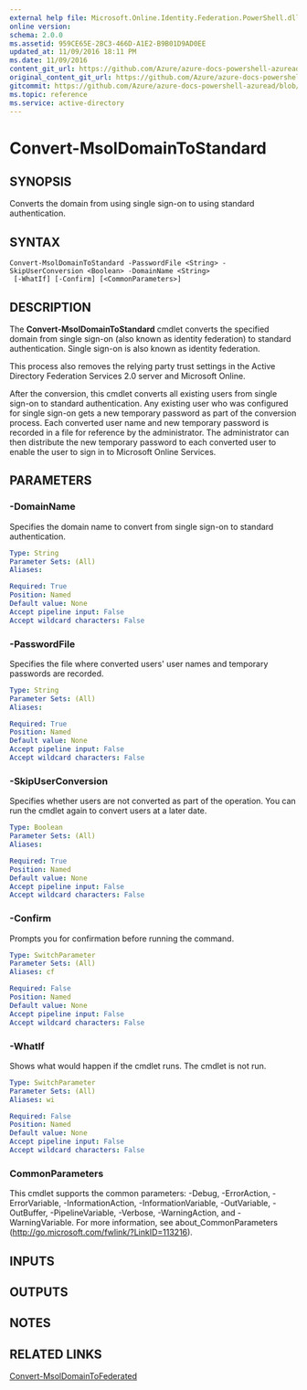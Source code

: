 ```yaml
---
external help file: Microsoft.Online.Identity.Federation.PowerShell.dll-Help.xml
online version:
schema: 2.0.0
ms.assetid: 959CE65E-2BC3-466D-A1E2-B9B01D9AD0EE
updated_at: 11/09/2016 18:11 PM
ms.date: 11/09/2016
content_git_url: https://github.com/Azure/azure-docs-powershell-azuread/blob/RobdeJong-patch-12/Azure%20AD%20Cmdlets/MSOnline/v1/Convert-MsolDomainToStandard.md
original_content_git_url: https://github.com/Azure/azure-docs-powershell-azuread/blob/RobdeJong-patch-12/Azure%20AD%20Cmdlets/MSOnline/v1/Convert-MsolDomainToStandard.md
gitcommit: https://github.com/Azure/azure-docs-powershell-azuread/blob/7986fb4880d0ee292c289166871e4b25df1ad4b8
ms.topic: reference
ms.service: active-directory
---
```


# Convert-MsolDomainToStandard

## SYNOPSIS
Converts the domain from using single sign-on to using standard authentication.

## SYNTAX

```
Convert-MsolDomainToStandard -PasswordFile <String> -SkipUserConversion <Boolean> -DomainName <String>
 [-WhatIf] [-Confirm] [<CommonParameters>]
```

## DESCRIPTION
The **Convert-MsolDomainToStandard** cmdlet converts the specified domain from single sign-on (also known as identity federation) to standard authentication.
Single sign-on is also known as identity federation.

This process also removes the relying party trust settings in the Active Directory Federation Services 2.0 server and Microsoft Online.

After the conversion, this cmdlet converts all existing users from single sign-on to standard authentication.
Any existing user who was configured for single sign-on gets a new temporary password as part of the conversion process.
Each converted user name and new temporary password is recorded in a file for reference by the administrator.
The administrator can then distribute the new temporary password to each converted user to enable the user to sign in to Microsoft Online Services.

## PARAMETERS

### -DomainName
Specifies the domain name to convert from single sign-on to standard authentication.

```yaml
Type: String
Parameter Sets: (All)
Aliases:

Required: True
Position: Named
Default value: None
Accept pipeline input: False
Accept wildcard characters: False
```

### -PasswordFile
Specifies the file where converted users' user names and temporary passwords are recorded.

```yaml
Type: String
Parameter Sets: (All)
Aliases:

Required: True
Position: Named
Default value: None
Accept pipeline input: False
Accept wildcard characters: False
```

### -SkipUserConversion
Specifies whether users are not converted as part of the operation.
You can run the cmdlet again to convert users at a later date.

```yaml
Type: Boolean
Parameter Sets: (All)
Aliases:

Required: True
Position: Named
Default value: None
Accept pipeline input: False
Accept wildcard characters: False
```

### -Confirm
Prompts you for confirmation before running the command.

```yaml
Type: SwitchParameter
Parameter Sets: (All)
Aliases: cf

Required: False
Position: Named
Default value: None
Accept pipeline input: False
Accept wildcard characters: False
```

### -WhatIf
Shows what would happen if the cmdlet runs.
The cmdlet is not run.

```yaml
Type: SwitchParameter
Parameter Sets: (All)
Aliases: wi

Required: False
Position: Named
Default value: None
Accept pipeline input: False
Accept wildcard characters: False
```

### CommonParameters
This cmdlet supports the common parameters: -Debug, -ErrorAction, -ErrorVariable, -InformationAction, -InformationVariable, -OutVariable, -OutBuffer, -PipelineVariable, -Verbose, -WarningAction, and -WarningVariable. For more information, see about_CommonParameters (http://go.microsoft.com/fwlink/?LinkID=113216).

## INPUTS

## OUTPUTS

## NOTES

## RELATED LINKS
[Convert-MsolDomainToFederated](./Convert-MsolDomainToFederated.md)

